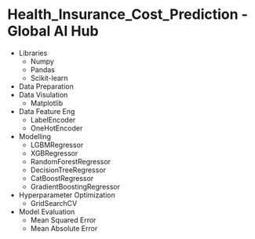 # Health_Insurance_Cost_Prediction - Global AI Hub
* Libraries
  *	Numpy
  *	Pandas
  *	Scikit-learn
* Data Preparation
* Data Visulation
  * Matplotlib
* Data Feature Eng
  * LabelEncoder
  * OneHotEncoder
* Modelling
  * LGBMRegressor
  * XGBRegressor
  * RandomForestRegressor
  * DecisionTreeRegressor
  * CatBoostRegressor
  * GradientBoostingRegressor
* Hyperparameter Optimization
  * GridSearchCV
* Model Evaluation
  * Mean Squared Error
  * Mean Absolute Error
